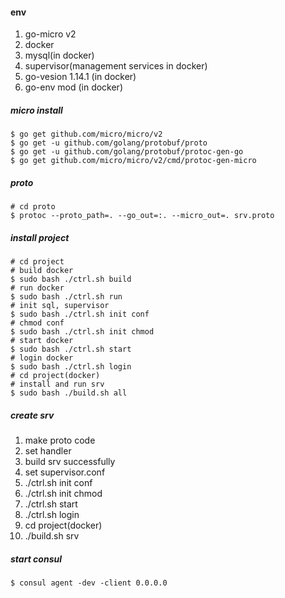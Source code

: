 #### env
1. go-micro v2
3. docker
2. mysql(in docker)
4. supervisor(management services in docker)
5. go-vesion 1.14.1 (in docker)
6. go-env mod (in docker)

##### micro install
```
$ go get github.com/micro/micro/v2
$ go get -u github.com/golang/protobuf/proto
$ go get -u github.com/golang/protobuf/protoc-gen-go
$ go get github.com/micro/micro/v2/cmd/protoc-gen-micro
```
##### proto
```
# cd proto
$ protoc --proto_path=. --go_out=:. --micro_out=. srv.proto
```
##### install project
```
# cd project
# build docker
$ sudo bash ./ctrl.sh build
# run docker
$ sudo bash ./ctrl.sh run
# init sql, supervisor
$ sudo bash ./ctrl.sh init conf
# chmod conf
$ sudo bash ./ctrl.sh init chmod
# start docker
$ sudo bash ./ctrl.sh start
# login docker
$ sudo bash ./ctrl.sh login
# cd project(docker)
# install and run srv
$ sudo bash ./build.sh all
```
##### create srv
1. make proto code
2. set handler
3. build srv successfully
4. set supervisor.conf
5. ./ctrl.sh init conf
6. ./ctrl.sh init chmod
7. ./ctrl.sh start
8. ./ctrl.sh login
9. cd project(docker)
10. ./build.sh srv

##### start consul
```
$ consul agent -dev -client 0.0.0.0
```